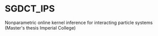 # SGDCT_IPS
Nonparametric online kernel inference for interacting particle systems (Master's thesis Imperial College)
